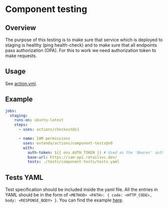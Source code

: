 # Component testing

## Overview

The purpose of this testing is to make sure that service which is deployed to staging is healthy (ping health-check) and to make sure that all endpoints pass authorization (OPA).
For this to work we need authorization token to make requests.

## Usage

See [action.yml](action.yml).

## Example

```yaml
jobs:
  staging:
    runs-on: ubuntu-latest
    steps:
      - uses: actions/checkout@v1

      - name: IAM permissions
        uses: extenda/actions/component-tests@v0
        with:
          auth-token: ${{ env.AUTH_TOKEN }} # Used as the 'Bearer' auth to make requests to the service and test permissions
          base-url: https://iam-api.retailsvc.dev/
          tests: ./tests/component-tests/tests.yaml 
```

## Tests YAML

Test specification should be included inside the yaml file.
All the entries in YAML should be in the form of `<METHOD> <PATH>: { code: <HTTP_CODE>, body: <RESPONSE_BODY> }`.
You can find the example [here](./src/tests.yml).
